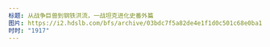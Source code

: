 ```yaml
---
标题: 从战争巨兽到钢铁洪流，一战坦克进化史番外篇
图片: https://i2.hdslb.com/bfs/archive/03bdc7f5a82de4e1f1d0c501c68e0ba105eb11d3.jpg@480w_300h_1c_!web-space-channel-video.webp
时时: "1917"
---
```

